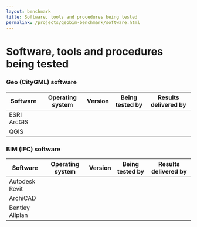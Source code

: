 ```yaml
---
layout: benchmark
title: Software, tools and procedures being tested
permalink: /projects/geobim-benchmark/software.html
---
```


<h1>Software, tools and procedures being tested</h1>

<h3>Geo (CityGML) software</h3>
<div class="table-responsive">
	<table class="table table-hover table-striped table-condensed">
		<thead>
			<tr>
				<th>Software</th>
				<th>Operating system</th>
				<th>Version</th>
				<th>Being tested by</th>
				<th>Results delivered by</th>
			</tr>
		</thead>
		<tbody>
			<tr>
				<td>ESRI ArcGIS</td>
			</tr>
			<tr>
				<td>QGIS</td>
			</tr>
		</tbody>
	</table>
</div>

<h3>BIM (IFC) software</h3>
<div class="table-responsive">
	<table class="table table-hover table-striped table-condensed">
		<thead>
			<tr>
				<th>Software</th>
				<th>Operating system</th>
				<th>Version</th>
				<th>Being tested by</th>
				<th>Results delivered by</th>
			</tr>
		</thead>
		<tbody>
			<tr>
				<td>Autodesk Revit</td>
			</tr>
			<tr>
				<td>ArchiCAD</td>
			</tr>
			<tr>
				<td>Bentley Allplan</td>
			</tr>
		</tbody>
	</table>
</div>